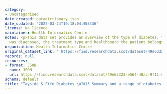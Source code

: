 ```yaml
---
category:
- Uncategorised
date_created: datadictionary.json
date_updated: '2022-03-24T19:18:04.053336'
license: No licence
maintainer: Health Informatics Centre
notes: <p>This data set provides an overview of the type of diabetes, the date it
  was diagnosed, the treatment type and healthboard the patient belongs to.</p>
organization: Health Informatics Centre
original_dataset_link: ' https://find.researchdata.scot/dataset/49e63323-e564-48ac-9f11-cf77bf0fe20b'
records: null
resources:
- format: JSON
  name: JSON
  url: https://find.researchdata.scot/dataset/49e63323-e564-48ac-9f11-cf77bf0fe20b/resource/49e63323-e564-48ac-9f11-cf77bf0fe20b/download/datadictionary.json
schema: default
title: "Tayside & Fife Diabetes \u2013 Summary and a range of diabetes related datasets."
---
```


